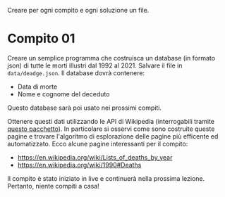 Creare per ogni compito e ogni soluzione un file.

# Compito 01

Creare un semplice programma che costruisca un database (in formato json) di tutte le morti illustri dal 1992 al 2021. Salvare il file in `data/deadge.json`. Il database dovrà contenere: 

- Data di morte
- Nome e cognome del deceduto

Questo database sarà poi usato nei prossimi compiti.

Ottenere questi dati utilizzando le API di Wikipedia (interrogabili tramite [questo pacchetto](https://pypi.org/project/Wikipedia-API/)). 
In particolare si osservi come sono costruite queste pagine e trovare l'algoritmo di esplorazione delle pagine più efficente ed automatizzato. Ecco alcune pagine interessanti per il compito:

- https://en.wikipedia.org/wiki/Lists_of_deaths_by_year
- https://en.wikipedia.org/wiki/1990#Deaths

Il compito è stato iniziato in live e continuerà nella prossima lezione. Pertanto, niente compiti a casa!


&nbsp;

